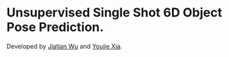 # Unsupervised Single Shot 6D Object Pose Prediction. 
Developed by [Jiatian Wu](https://github.com/JiatianWu) and [Youjie Xia](https://github.com/YoujieXia).
